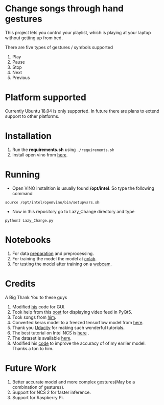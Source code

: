 # Change songs through hand gestures
This project lets you control your playlist, which is playing at your laptop
without getting up from bed.  

There are five types of gestures / symbols supported
1. Play
2. Pause
3. Stop
4. Next 
5. Previous

# Platform supported
Currently Ubuntu 18.04 is only supported.
In future there are plans to extend support to other platforms.

# Installation
1. Run the **requirements.sh** using `./requirements.sh`
2. Install open vino from [here](https://docs.openvinotoolkit.org/latest/_docs_install_guides_installing_openvino_linux.html).

# Running
-  Open VINO installtion is usually found **/opt/intel**.
So type the following command 
```
source /opt/intel/openvino/bin/setupvars.sh
```
-  Now in this repository go to Lazy_Change directory and type
```
python3 Lazy_Change.py
```



# Notebooks
1. For data [preparation](notebooks/jester_data_preparation.ipynb) and preprocessing. 
2. For training the model the model at [colab](notebooks/train_jester_on_colab.ipynb).
3. For testing the model after training on a [webcam](notebooks/test_tensorflow_model.ipynb).


# Credits 
A Big Thank You to these guys 
1. Modified  [his](https://github.com/chaNcharge/PyTunes/)  code for GUI.
2. Took help from this [post](https://iosoft.blog/cam-display/) for displaying video feed in PyQt5.
3. Took songs from [him](https://github.com/yashshah2609/Emotion-Based-music-player).
4. Converted keras model to a freezed tensorflow model from [here](https://software.intel.com/en-us/forums/intel-distribution-of-openvino-toolkit/topic/820599).
5. Thank you [Udacity](https://udacity.com) for making such wonderful tutorials.
6. The best tutorial on Intel NCS is [here](https://www.pyimagesearch.com/2019/04/08/openvino-opencv-and-movidius-ncs-on-the-raspberry-pi/) .
7. The dataset is available [here](https://20bn.com/datasets/jester/v1).
8. Modified his [code](https://github.com/anasmorahhib/3D-CNN-Gesture-recognition/blob/master/main.ipynb) to improve the accuracy of of my earlier model. Thanks a ton to him.

# Future Work
1. Better accurate model and more complex gestures(May be a combination of gestures).
2. Support for NCS 2 for faster inference.
3. Support for Raspberry Pi.
